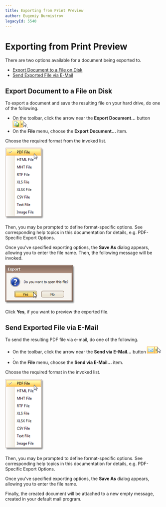 ```yaml
---
title: Exporting from Print Preview
author: Eugeniy Burmistrov
legacyId: 5540
---
```

# Exporting from Print Preview
There are two options available for a document being exported to.
* [Export Document to a File on Disk](#disk)
* [Send Exported File via E-Mail](#mail)

## <a name="disk"/>Export Document to a File on Disk
To export a document and save the resulting file on your hard drive, do one of the following.
* On the toolbar, click the arrow near the **Export Document...** button ![previewExportArrow](../../../../images/img7323.png).
* On the **File** menu, choose the **Export Document...** item.

Choose the required format from the invoked list.

![previewExportPDF](../../../../images/img7319.png)

Then, you may be prompted to define format-specific options. See corresponding help topics in this documentation for details, e.g. PDF-Specific Export Options.

Once you've specified exporting options, the **Save As** dialog appears, allowing you to enter the file name. Then, the following message will be invoked.

![previewMsgBoxExport](../../../../images/img7322.png)

Click **Yes**, if you want to preview the exported file.

## <a name="mail"/>Send Exported File via E-Mail
To send the resulting PDF file via e-mail, do one of the following.
* On the toolbar, click the arrow near the **Send via E-Mail...** button ![previewSendViaMailPDF](../../../../images/img7324.png).
* On the **File** menu, choose the **Send via E-Mail...** item.

Choose the required format in the invoked list.

![previewExportPDF](../../../../images/img7319.png)

Then, you may be prompted to define format-specific options. See corresponding help topics in this documentation for details, e.g. PDF-Specific Export Options.

Once you've specified exporting options, the **Save As** dialog appears, allowing you to enter the file name.

Finally, the created document will be attached to a new empty message, created in your default mail program.